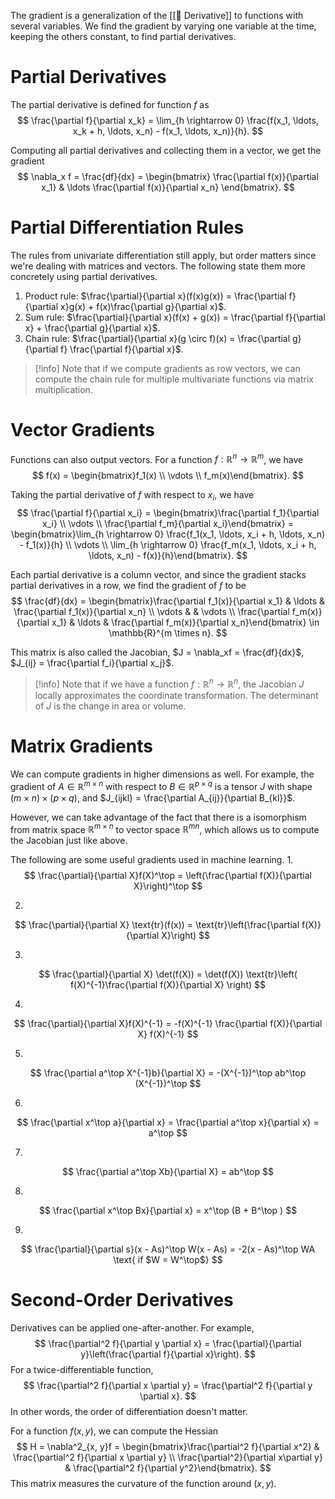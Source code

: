 The gradient is a generalization of the [[🍧 Derivative]] to functions with several variables. We find the gradient by varying one variable at the time, keeping the others constant, to find partial derivatives.

# Partial Derivatives
The partial derivative is defined for function $f$ as 
$$
\frac{\partial f}{\partial x_k} = \lim_{h \rightarrow 0} \frac{f(x_1, \ldots, x_k + h, \ldots, x_n) - f(x_1, \ldots, x_n)}{h}.
$$


Computing all partial derivatives and collecting them in a vector, we get the gradient 
$$
\nabla_x f = \frac{df}{dx} = \begin{bmatrix} \frac{\partial f(x)}{\partial x_1} & \ldots \frac{\partial f(x)}{\partial x_n} \end{bmatrix}.
$$


# Partial Differentiation Rules
The rules from univariate differentiation still apply, but order matters since we're dealing with matrices and vectors. The following state them more concretely using partial derivatives.
1. Product rule: $\frac{\partial}{\partial x}(f(x)g(x)) = \frac{\partial f}{\partial x}g(x) + f(x)\frac{\partial g}{\partial x}$.
2. Sum rule: $\frac{\partial}{\partial x}(f(x) + g(x)) = \frac{\partial f}{\partial x} + \frac{\partial g}{\partial x}$.
3. Chain rule: $\frac{\partial}{\partial x}(g \circ f)(x) = \frac{\partial g}{\partial f} \frac{\partial f}{\partial x}$.

> [!info]
> Note that if we compute gradients as row vectors, we can compute the chain rule for multiple multivariate functions via matrix multiplication.

# Vector Gradients
Functions can also output vectors. For a function $f: \mathbb{R}^n \rightarrow \mathbb{R}^m$, we have 
$$
f(x) = \begin{bmatrix}f_1(x) \\ \vdots \\ f_m(x)\end{bmatrix}.
$$

Taking the partial derivative of $f$ with respect to $x_i$, we have 
$$
\frac{\partial f}{\partial x_i} = \begin{bmatrix}\frac{\partial f_1}{\partial x_i} \\ \vdots \\ \frac{\partial f_m}{\partial x_i}\end{bmatrix} = \begin{bmatrix}\lim_{h \rightarrow 0} \frac{f_1(x_1, \ldots, x_i + h, \ldots, x_n) - f_1(x)}{h} \\ \vdots \\ \lim_{h \rightarrow 0} \frac{f_m(x_1, \ldots, x_i + h, \ldots, x_n) - f(x)}{h}\end{bmatrix}.
$$


Each partial derivative is a column vector, and since the gradient stacks partial derivatives in a row, we find the gradient of $f$ to be 
$$
\frac{df}{dx} = \begin{bmatrix}\frac{\partial f_1(x)}{\partial x_1} & \ldots & \frac{\partial f_1(x)}{\partial x_n} \\ \vdots & & \vdots \\ \frac{\partial f_m(x)}{\partial x_1} & \ldots & \frac{\partial f_m(x)}{\partial x_n}\end{bmatrix} \in \mathbb{R}^{m \times n}.
$$


This matrix is also called the Jacobian, $J = \nabla_xf = \frac{df}{dx}$, $J_{ij} = \frac{\partial f_i}{\partial x_j}$.

> [!info]
> Note that if we have a function $f: \mathbb{R}^n \rightarrow \mathbb{R}^n$, the Jacobian $J$ locally approximates the coordinate transformation. The determinant of $J$ is the change in area or volume.

# Matrix Gradients
We can compute gradients in higher dimensions as well. For example, the gradient of $A \in \mathbb{R}^{m \times n}$ with respect to $B \in \mathbb{R}^{p \times q}$ is a tensor $J$ with shape $(m \times n) \times (p \times q)$, and $J_{ijkl} = \frac{\partial A_{ij}}{\partial B_{kl}}$.

However, we can take advantage of the fact that there is a isomorphism from matrix space $\mathbb{R}^{m \times n}$ to vector space $\mathbb{R}^{mn}$, which allows us to compute the Jacobian just like above.

The following are some useful gradients used in machine learning.
1. 
$$
\frac{\partial}{\partial X}f(X)^\top = \left(\frac{\partial f(X)}{\partial X}\right)^\top
$$

2. 
$$
\frac{\partial}{\partial X} \text{tr}(f(x)) = \text{tr}\left(\frac{\partial f(X)}{\partial X}\right)
$$

3. 
$$
\frac{\partial}{\partial X} \det(f(X)) = \det(f(X)) \text{tr}\left( f(X)^{-1}\frac{\partial f(X)}{\partial X} \right)
$$

4. 
$$
\frac{\partial}{\partial X}f(X)^{-1} = -f(X)^{-1} \frac{\partial f(X)}{\partial X} f(X)^{-1}
$$

5. 
$$
\frac{\partial a^\top X^{-1}b}{\partial X} = -(X^{-1})^\top ab^\top (X^{-1})^\top
$$

6. 
$$
\frac{\partial x^\top a}{\partial x} = \frac{\partial a^\top x}{\partial x} = a^\top
$$

7. 
$$
\frac{\partial a^\top Xb}{\partial X} = ab^\top
$$

8. 
$$
\frac{\partial x^\top Bx}{\partial x} = x^\top (B + B^\top )
$$

9. 
$$
\frac{\partial}{\partial s}(x - As)^\top W(x - As) = -2(x - As)^\top WA \text{ if $W = W^\top$}
$$

# Second-Order Derivatives
Derivatives can be applied one-after-another. For example, 
$$
\frac{\partial^2 f}{\partial y \partial x} = \frac{\partial}{\partial y}\left(\frac{\partial f}{\partial x}\right).
$$
 For a twice-differentiable function, 
$$
\frac{\partial^2 f}{\partial x \partial y} = \frac{\partial^2 f}{\partial y \partial x}.
$$
 In other words, the order of differentiation doesn't matter.

For a function $f(x, y)$, we can compute the Hessian 
$$
H = \nabla^2_{x, y}f =  \begin{bmatrix}\frac{\partial^2 f}{\partial x^2} & \frac{\partial^2 f}{\partial x \partial y} \\ \frac{\partial^2}{\partial x\partial y} & \frac{\partial^2 f}{\partial y^2}\end{bmatrix}.
$$
 This matrix measures the curvature of the function around $(x, y)$.
